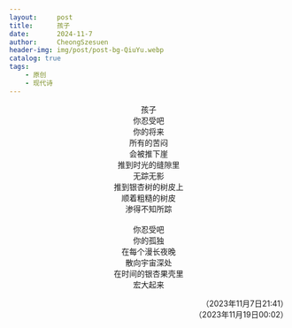 ```yaml
---
layout:     post
title:      孩子
date:       2024-11-7
author:     CheongSzesuen
header-img: img/post/post-bg-QiuYu.webp
catalog: true
tags:
    - 原创
    - 现代诗
---
```

<div align="center">

孩子  
你忍受吧  
你的将来  
所有的苦闷  
会被推下崖  
推到时光的缝隙里  
无踪无影  
推到银杏树的树皮上  
顺着粗糙的树皮  
渗得不知所踪  
<br>
你忍受吧  
你的孤独  
在每个漫长夜晚  
散向宇宙深处  
在时间的银杏果壳里  
宏大起来  
</div>

<div align="right">

（2023年11月7日21:41）  
（2023年11月19日00:02）  
</div>